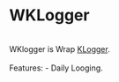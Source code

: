 WKLogger
==
<br/>
WKlogger is Wrap <a href="https://github.com/katzgrau/KLogger">KLogger</a>.
<br/><br/>
Features:
  - Daily Looging. 
  